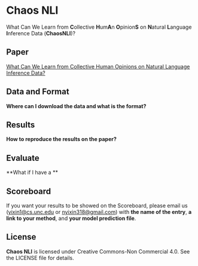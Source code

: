 # Chaos NLI
What Can We Learn from **C**ollective **H**um**A**n **O**pinion**S** on **N**atural **L**anguage **I**nference Data (**ChaosNLI**)?

## Paper
[What Can We Learn from Collective Human Opinions on Natural Language Inference Data?](https://www.google.com)

## Data and Format
**Where can I download the data and what is the format?**

## Results
**How to reproduce the results on the paper?**

## Evaluate
**What if I have a **

## Scoreboard

If you want your results to be showed on the Scoreboard, please email us (<yixin1@cs.unc.edu> or <nyixin318@gmail.com>) with **the name of the entry**, **a link to your method**, and **your model prediction file**.


## License
**Chaos NLI** is licensed under Creative Commons-Non Commercial 4.0. See the LICENSE file for details.
